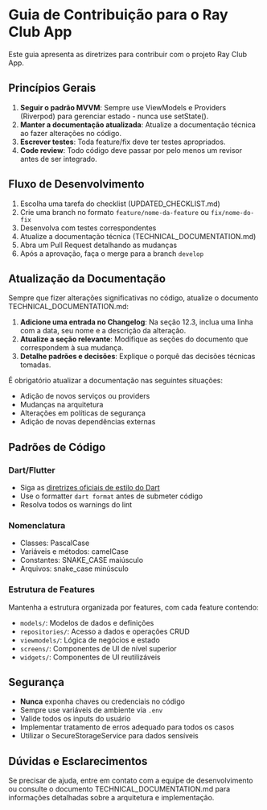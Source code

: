 # Guia de Contribuição para o Ray Club App

Este guia apresenta as diretrizes para contribuir com o projeto Ray Club App.

## Princípios Gerais

1. **Seguir o padrão MVVM**: Sempre use ViewModels e Providers (Riverpod) para gerenciar estado - nunca use setState().
2. **Manter a documentação atualizada**: Atualize a documentação técnica ao fazer alterações no código.
3. **Escrever testes**: Toda feature/fix deve ter testes apropriados.
4. **Code review**: Todo código deve passar por pelo menos um revisor antes de ser integrado.

## Fluxo de Desenvolvimento

1. Escolha uma tarefa do checklist (UPDATED_CHECKLIST.md)
2. Crie uma branch no formato `feature/nome-da-feature` ou `fix/nome-do-fix`
3. Desenvolva com testes correspondentes
4. Atualize a documentação técnica (TECHNICAL_DOCUMENTATION.md)
5. Abra um Pull Request detalhando as mudanças
6. Após a aprovação, faça o merge para a branch `develop`

## Atualização da Documentação

Sempre que fizer alterações significativas no código, atualize o documento TECHNICAL_DOCUMENTATION.md:

1. **Adicione uma entrada no Changelog**: Na seção 12.3, inclua uma linha com a data, seu nome e a descrição da alteração.
2. **Atualize a seção relevante**: Modifique as seções do documento que correspondem à sua mudança.
3. **Detalhe padrões e decisões**: Explique o porquê das decisões técnicas tomadas.

É obrigatório atualizar a documentação nas seguintes situações:
- Adição de novos serviços ou providers
- Mudanças na arquitetura
- Alterações em políticas de segurança
- Adição de novas dependências externas

## Padrões de Código

### Dart/Flutter
- Siga as [diretrizes oficiais de estilo do Dart](https://dart.dev/guides/language/effective-dart/style)
- Use o formatter `dart format` antes de submeter código
- Resolva todos os warnings do lint

### Nomenclatura
- Classes: PascalCase
- Variáveis e métodos: camelCase
- Constantes: SNAKE_CASE maiúsculo
- Arquivos: snake_case minúsculo

### Estrutura de Features
Mantenha a estrutura organizada por features, com cada feature contendo:
- `models/`: Modelos de dados e definições
- `repositories/`: Acesso a dados e operações CRUD
- `viewmodels/`: Lógica de negócios e estado
- `screens/`: Componentes de UI de nível superior
- `widgets/`: Componentes de UI reutilizáveis

## Segurança

- **Nunca** exponha chaves ou credenciais no código
- Sempre use variáveis de ambiente via `.env`
- Valide todos os inputs do usuário
- Implementar tratamento de erros adequado para todos os casos
- Utilizar o SecureStorageService para dados sensíveis

## Dúvidas e Esclarecimentos

Se precisar de ajuda, entre em contato com a equipe de desenvolvimento ou consulte o documento TECHNICAL_DOCUMENTATION.md para informações detalhadas sobre a arquitetura e implementação. 